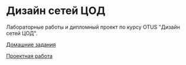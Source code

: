 # Дизайн сетей ЦОД

Лабораторные работы и дипломный проект по курсу OTUS "Дизайн сетей ЦОД".

[Домашние задания](https://github.com/pstepanov-crypto/OTUS_Data-center-network-design_2024_04/tree/main/Homework)

[Проектная работа](https://github.com/pstepanov-crypto/OTUS_Data-center-network-design_2024_04/tree/main/Project)
